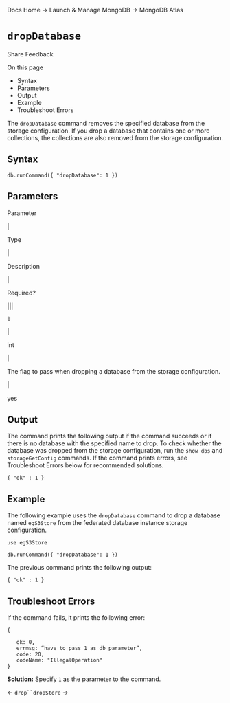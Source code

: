 Docs Home → Launch & Manage MongoDB → MongoDB Atlas

# `dropDatabase`

Share Feedback

On this page

  * Syntax
  * Parameters
  * Output
  * Example
  * Troubleshoot Errors

The `dropDatabase` command removes the specified database from the storage
configuration. If you drop a database that contains one or more collections,
the collections are also removed from the storage configuration.

## Syntax

    
    
    db.runCommand({ "dropDatabase": 1 })  
      
  
## Parameters

Parameter

|

Type

|

Description

|

Required?  
  
|||  
  
`1`

|

int

|

The flag to pass when dropping a database from the storage configuration.

|

yes  
  
## Output

The command prints the following output if the command succeeds or if there is
no database with the specified name to drop. To check whether the database was
dropped from the storage configuration, run the `show dbs` and
`storageGetConfig` commands. If the command prints errors, see Troubleshoot
Errors below for recommended solutions.

    
    
    { "ok" : 1 }  
      
  
## Example

The following example uses the `dropDatabase` command to drop a database named
`egS3Store` from the federated database instance storage configuration.

    
    
    use egS3Store  
      
    db.runCommand({ "dropDatabase": 1 })  
  
The previous command prints the following output:

    
    
    { "ok" : 1 }  
      
  
## Troubleshoot Errors

If the command fails, it prints the following error:

    
    
    {  
      
       ok: 0,  
       errmsg: “have to pass 1 as db parameter”,  
       code: 20,  
       codeName: "IllegalOperation"  
    }  
  
 **Solution:** Specify `1` as the parameter to the command.

← `drop``dropStore` →

